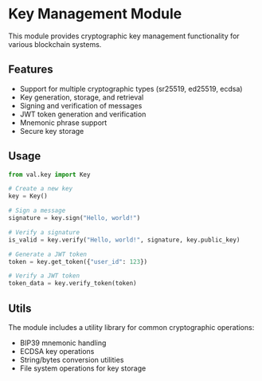 
# Key Management Module

This module provides cryptographic key management functionality for various blockchain systems.

## Features

- Support for multiple cryptographic types (sr25519, ed25519, ecdsa)
- Key generation, storage, and retrieval
- Signing and verification of messages
- JWT token generation and verification
- Mnemonic phrase support
- Secure key storage

## Usage

```python
from val.key import Key

# Create a new key
key = Key()

# Sign a message
signature = key.sign("Hello, world!")

# Verify a signature
is_valid = key.verify("Hello, world!", signature, key.public_key)

# Generate a JWT token
token = key.get_token({"user_id": 123})

# Verify a JWT token
token_data = key.verify_token(token)
```

## Utils

The module includes a utility library for common cryptographic operations:

- BIP39 mnemonic handling
- ECDSA key operations
- String/bytes conversion utilities
- File system operations for key storage
